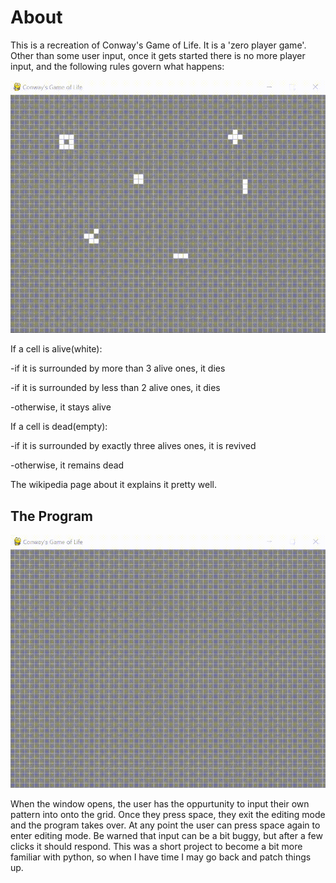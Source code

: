 # About 
This is a recreation of Conway's Game of Life. It is a 'zero player game'. Other than some user input, once it gets started there is no more player input, and the following rules govern what happens: 

![](media/conwaysgameoflifedemo.gif)

If a cell is alive(white):

-if it is surrounded by more than 3 alive ones, it dies

-if it is surrounded by less than 2 alive ones, it dies

-otherwise, it stays alive

If a cell is dead(empty):

-if it is surrounded by exactly three alives ones, it is revived

-otherwise, it remains dead

The wikipedia page about it explains it pretty well. 

## The Program

![](media/userinputdemocgol.gif)

When the window opens, the user has the oppurtunity to input their own pattern into onto the grid. Once they press space, they exit the editing mode and the program takes over. At any point the user can press space again to enter editing mode. Be warned that input can be a bit buggy, but after a few clicks it should respond. This was a short project to become a bit more familiar with python, so when I have time I may go back and patch things up. 

